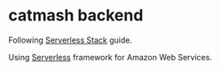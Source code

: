 # catmash backend

Following [Serverless Stack](https://serverless-stack.com) guide.

Using [Serverless](https://github.com/serverless/serverless) framework for Amazon Web Services.
